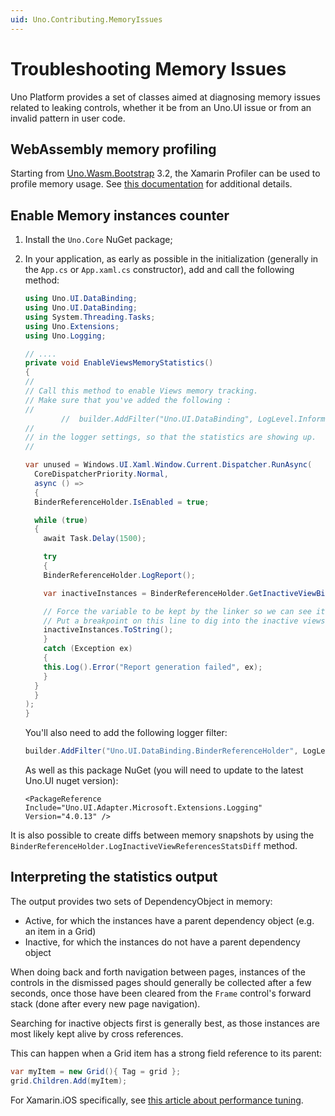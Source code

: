 ```yaml
---
uid: Uno.Contributing.MemoryIssues
---
```


# Troubleshooting Memory Issues

Uno Platform provides a set of classes aimed at diagnosing memory issues related to leaking controls, whether it be from
an Uno.UI issue or from an invalid pattern in user code.

## WebAssembly memory profiling

Starting from [Uno.Wasm.Bootstrap](https://github.com/unoplatform/Uno.Wasm.Bootstrap) 3.2, the Xamarin Profiler can be used to profile memory usage. See [this documentation](https://github.com/unoplatform/Uno.Wasm.Bootstrap#memory-profiling) for additional details.

## Enable Memory instances counter

1. Install the `Uno.Core` NuGet package;
2. In your application, as early as possible in the initialization (generally in the `App.cs` or `App.xaml.cs` constructor), add and call the following method:

    ```csharp
    using Uno.UI.DataBinding;
    using Uno.UI.DataBinding;
    using System.Threading.Tasks;
    using Uno.Extensions;
    using Uno.Logging;

    // ....
    private void EnableViewsMemoryStatistics()
    {
    //
    // Call this method to enable Views memory tracking.
    // Make sure that you've added the following :
    //
            //  builder.AddFilter("Uno.UI.DataBinding", LogLevel.Information );
    //
    // in the logger settings, so that the statistics are showing up.
    //

    var unused = Windows.UI.Xaml.Window.Current.Dispatcher.RunAsync(
      CoreDispatcherPriority.Normal,
      async () =>
      {
      BinderReferenceHolder.IsEnabled = true;

      while (true)
      {
        await Task.Delay(1500);

        try
        {
        BinderReferenceHolder.LogReport();

        var inactiveInstances = BinderReferenceHolder.GetInactiveViewBinders();

        // Force the variable to be kept by the linker so we can see it with the debugger.
        // Put a breakpoint on this line to dig into the inactive views.
        inactiveInstances.ToString();
        }
        catch (Exception ex)
        {
        this.Log().Error("Report generation failed", ex);
        }
      }
      }
    );
    }
    ```

    You'll also need to add the following logger filter:

    ```csharp
    builder.AddFilter("Uno.UI.DataBinding.BinderReferenceHolder", LogLevel.Information );
    ```

    As well as this package NuGet (you will need to update to the latest Uno.UI nuget version):

    ```xaml
    <PackageReference Include="Uno.UI.Adapter.Microsoft.Extensions.Logging" Version="4.0.13" />
    ```

It is also possible to create diffs between memory snapshots by using the `BinderReferenceHolder.LogInactiveViewReferencesStatsDiff` method.

## Interpreting the statistics output

The output provides two sets of DependencyObject in memory:

- Active, for which the instances have a parent dependency object (e.g. an item in a Grid)
- Inactive, for which the instances do not have a parent dependency object

When doing back and forth navigation between pages, instances of the controls in the dismissed pages should
generally be collected after a few seconds, once those have been cleared from the `Frame` control's forward
stack (done after every new page navigation).

Searching for inactive objects first is generally best, as those instances are most likely kept alive by
cross references.

This can happen when a Grid item has a strong field reference to its parent:

```csharp
var myItem = new Grid(){ Tag = grid };
grid.Children.Add(myItem);
```

For Xamarin.iOS specifically, see [this article about performance tuning](https://learn.microsoft.com/xamarin/ios/deploy-test/performance).
